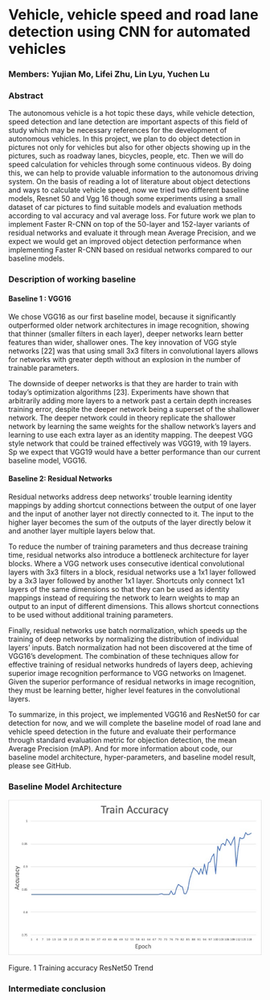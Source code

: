 # Vehicle,  vehicle speed and road lane detection using CNN for automated vehicles

### Members: Yujian Mo, Lifei Zhu, Lin Lyu, Yuchen Lu

### Abstract
The autonomous vehicle is a hot topic these days, while vehicle detection, speed detection and lane detection are important aspects of this field of study which may be necessary references for the development of autonomous vehicles. In this project, we plan to do object detection in pictures not only for vehicles but also for other objects showing up in the pictures, such as roadway lanes, bicycles, people, etc. Then we will do speed calculation for vehicles through some continuous videos. By doing this, we can help to provide valuable information to the autonomous driving system. On the basis of reading a lot of literature about object detections and ways to calculate vehicle speed, now we tried two different baseline models, Resnet 50 and Vgg 16 though some experiments using a small dataset of car pictures to find suitable models and evaluation methods according to val accuracy and val average loss. For future work we plan to implement Faster R-CNN on top of the 50-layer and 152-layer variants of residual networks and evaluate it through mean Average Precision, and we expect we would get an improved object detection performance when implementing Faster R-CNN based on residual networks compared to our baseline models. 

### Description of working baseline		
#### Baseline 1 : VGG16
We chose VGG16 as our first baseline model, because it significantly outperformed older network architectures in image recognition, showing that thinner (smaller filters in each layer), deeper networks learn better features than wider, shallower ones. The key innovation of VGG style networks [22] was that using small 3x3 filters in convolutional layers allows for networks with greater depth without an explosion in the number of trainable parameters. 

The downside of deeper networks is that they are harder to train with today’s optimization algorithms [23]. Experiments have shown that arbitrarily adding more layers to a network past a certain depth increases training error, despite the deeper network being a superset of the shallower network. The deeper network could in theory replicate the shallower network by learning the same weights for the shallow network’s layers and learning to use each extra layer as an identity mapping. The deepest VGG style network that could be trained effectively was VGG19, with 19 layers. Sp we expect that VGG19 would have a better performance than our current baseline model, VGG16.

#### Baseline 2: Residual Networks 		

Residual networks address deep networks’ trouble learning identity mappings by adding shortcut connections between the output of one layer and the input of another layer not directly connected to it. The input to the higher layer becomes the sum of the outputs of the layer directly below it and another layer multiple layers below that.  	

To reduce the number of training parameters and thus decrease training time, residual networks also introduce a bottleneck architecture for layer blocks. Where a VGG network uses consecutive identical convolutional layers with 3x3 filters in a block, residual networks use a 1x1 layer followed by a 3x3 layer followed by another 1x1 layer. Shortcuts only connect 1x1 layers of the same dimensions so that they can be used as identity mappings instead of requiring the network to learn weights to map an output to an input of different dimensions. This allows shortcut connections to be used without additional training parameters.	

Finally, residual networks use batch normalization, which speeds up the training of deep networks by normalizing the distribution of individual layers’ inputs. Batch normalization had not been discovered at the time of VGG16’s development. The combination of these techniques allow for effective training of residual networks hundreds of layers deep, achieving superior image recognition performance to VGG networks on Imagenet. Given the superior performance of residual networks in image recognition, they must be learning better, higher level features in the convolutional layers.

To summarize, in this project, we implemented VGG16 and ResNet50 for car detection for now, and we will complete the baseline model of road lane and vehicle speed detection in the future and evaluate their performance through standard evaluation metric for objection detection, the mean Average Precision (mAP). And for more information about code, our baseline model architecture, hyper-parameters, and baseline model result, please see GitHub.

### Baseline Model Architecture 
![](pics/Train_accu_ResNet50.jpg)

Figure. 1 Training accuracy ResNet50 Trend
### Intermediate conclusion


